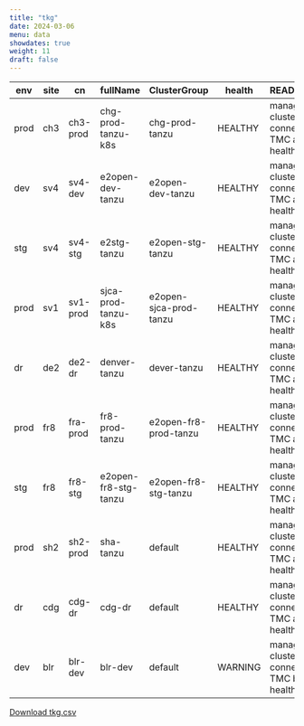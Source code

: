 ```yaml
---
title: "tkg"
date: 2024-03-06
menu: data
showdates: true
weight: 11
draft: false
---
```

<!--more-->
| env  | site | cn       | fullName             | ClusterGroup           | health  | READYmessage                                              |
| ---- | ---- | -------- | -------------------- | ---------------------- | ------- | --------------------------------------------------------- |
| prod | ch3  | ch3-prod | chg-prod-tanzu-k8s   | chg-prod-tanzu         | HEALTHY | management cluster is connected to TMC and healthy        |
| dev  | sv4  | sv4-dev  | e2open-dev-tanzu     | e2open-dev-tanzu       | HEALTHY | management cluster is connected to TMC and healthy        |
| stg  | sv4  | sv4-stg  | e2stg-tanzu          | e2open-stg-tanzu       | HEALTHY | management cluster is connected to TMC and healthy        |
| prod | sv1  | sv1-prod | sjca-prod-tanzu-k8s  | e2open-sjca-prod-tanzu | HEALTHY | management cluster is connected to TMC and healthy        |
| dr   | de2  | de2-dr   | denver-tanzu         | dever-tanzu            | HEALTHY | management cluster is connected to TMC and healthy        |
| prod | fr8  | fra-prod | fr8-prod-tanzu       | e2open-fr8-prod-tanzu  | HEALTHY | management cluster is connected to TMC and healthy        |
| stg  | fr8  | fr8-stg  | e2open-fr8-stg-tanzu | e2open-fr8-stg-tanzu   | HEALTHY | management cluster is connected to TMC and healthy        |
| prod | sh2  | sh2-prod | sha-tanzu            | default                | HEALTHY | management cluster is connected to TMC and healthy        |
| dr   | cdg  | cdg-dr   | cdg-dr               | default                | HEALTHY | management cluster is connected to TMC and healthy        |
| dev  | blr  | blr-dev  | blr-dev              | default                | WARNING | management cluster is connected to TMC but is not healthy |
[Download tkg.csv](/csv/tkg.csv)
